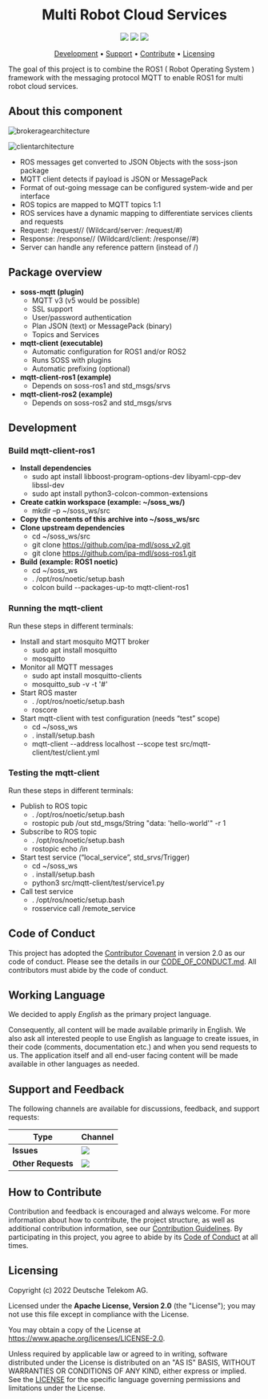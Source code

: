 <h1 align="center">
    Multi Robot Cloud Services
</h1>

<p align="center">
    <a href="/../../commits/" title="Last Commit"><img src="https://img.shields.io/github/last-commit/telekom/repobasics?style=flat"></a>
    <a href="/../../issues" title="Open Issues"><img src="https://img.shields.io/github/issues/telekom/repobasics?style=flat"></a>
    <a href="./LICENSE" title="License"><img src="https://img.shields.io/badge/License-Apache%202.0-green.svg?style=flat"></a>
</p>

<p align="center">
  <a href="#development">Development</a> •
  <a href="#support-and-feedback">Support</a> •
  <a href="#how-to-contribute">Contribute</a> •
  <a href="#licensing">Licensing</a>
</p>

The goal of this project is to combine the ROS1 ( Robot Operating System ) framework with the messaging protocol MQTT to enable ROS1 for multi robot cloud services. 

## About this component
![brokeragearchitecture](https://user-images.githubusercontent.com/104825498/177164087-e678fc00-0527-4d1b-aaaf-1782ff86f607.PNG)


![clientarchitecture](https://user-images.githubusercontent.com/104825498/177164151-5cde4ed8-3a49-43f5-87d4-54e1eb5d6f64.PNG)

- ROS messages get converted to JSON Objects with the soss-json package
- MQTT client detects if payload is JSON or MessagePack
- Format of out-going message can be configured system-wide and per interface
- ROS topics are mapped to MQTT topics 1:1
- ROS services have a dynamic mapping to differentiate services clients and requests
- Request: <SERVICE>/request/<UUID>/<COUNTER> (Wildcard/server: <SERVICE>/request/#)
- Response: <SERVICE>/response/<UUID>/<COUNTER> (Wildcard/client: <SERVICE>/response/<UUID>/#)
- Server can handle any reference pattern (instead of <UUID>/<COUNTER>)

## Package overview
- **soss-mqtt (plugin)**
    - MQTT v3 (v5 would be possible)
    - SSL support
    - User/password authentication
    - Plan JSON (text) or MessagePack (binary)
    - Topics and Services
- **mqtt-client (executable)**
    - Automatic configuration for ROS1 and/or ROS2
    - Runs SOSS with plugins
    - Automatic prefixing (optional)
- **mqtt-client-ros1 (example)**
    - Depends on soss-ros1 and std_msgs/srvs
- **mqtt-client-ros2 (example)**
    - Depends on soss-ros2 and std_msgs/srvs
    
## Development
### Build mqtt-client-ros1

- **Install dependencies**
    - sudo apt install libboost-program-options-dev libyaml-cpp-dev libssl-dev
    - sudo apt install python3-colcon-common-extensions
- **Create catkin workspace (example: ~/soss_ws/)**
    - mkdir –p ~/soss_ws/src
- **Copy the contents of this archive into ~/soss_ws/src**
- **Clone upstream dependencies**
    - cd ~/soss_ws/src
    - git clone https://github.com/ipa-mdl/soss_v2.git
    - git clone https://github.com/ipa-mdl/soss-ros1.git
- **Build (example: ROS1 noetic)**
    - cd ~/soss_ws
    - . /opt/ros/noetic/setup.bash
    - colcon build --packages-up-to mqtt-client-ros1
    
### Running the mqtt-client
Run these steps in different terminals:

- Install and start mosquito MQTT broker
    - sudo apt install mosquitto
    - mosquitto
- Monitor all MQTT messages
    - sudo apt install mosquitto-clients
    - mosquitto_sub -v -t '#'
- Start ROS master
    - . /opt/ros/noetic/setup.bash
    - roscore
- Start mqtt-client with test configuration (needs “test” scope)
    - cd ~/soss_ws
    - . install/setup.bash
    - mqtt-client --address localhost --scope test src/mqtt-client/test/client.yml
    
### Testing the mqtt-client
Run these steps in different terminals:
- Publish to ROS topic
    - . /opt/ros/noetic/setup.bash
    - rostopic pub /out std_msgs/String "data: 'hello-world'" -r 1
- Subscribe to ROS topic
    - . /opt/ros/noetic/setup.bash
    - rostopic echo /in
- Start test service (“local_service”, std_srvs/Trigger)
    - cd ~/soss_ws
    - . install/setup.bash
    - python3 src/mqtt-client/test/service1.py
- Call test service
    - . /opt/ros/noetic/setup.bash
    - rosservice call /remote_service

## Code of Conduct

This project has adopted the [Contributor Covenant](https://www.contributor-covenant.org/) in version 2.0 as our code of conduct. Please see the details in our [CODE_OF_CONDUCT.md](CODE_OF_CONDUCT.md). All contributors must abide by the code of conduct.

## Working Language

We decided to apply _English_ as the primary project language.  

Consequently, all content will be made available primarily in English. We also ask all interested people to use English as language to create issues, in their code (comments, documentation etc.) and when you send requests to us. The application itself and all end-user facing content will be made available in other languages as needed.

## Support and Feedback
The following channels are available for discussions, feedback, and support requests:

| Type                     | Channel                                                |
| ------------------------ | ------------------------------------------------------ |
| **Issues**   | <a href="/../../issues/new/choose" title="General Discussion"><img src="https://img.shields.io/github/issues/telekom/repobasics?style=flat-square"></a> </a>   |
| **Other Requests**    | <a href="mailto:opensource@telekom.de" title="Email Open Source Team"><img src="https://img.shields.io/badge/email-Open%20Source%20Team-green?logo=mail.ru&style=flat-square&logoColor=white"></a>   |

## How to Contribute

Contribution and feedback is encouraged and always welcome. For more information about how to contribute, the project structure, as well as additional contribution information, see our [Contribution Guidelines](./CONTRIBUTING.md). By participating in this project, you agree to abide by its [Code of Conduct](./CODE_OF_CONDUCT.md) at all times.

## Licensing

Copyright (c) 2022 Deutsche Telekom AG.

Licensed under the **Apache License, Version 2.0** (the "License"); you may not use this file except in compliance with the License.

You may obtain a copy of the License at https://www.apache.org/licenses/LICENSE-2.0.

Unless required by applicable law or agreed to in writing, software distributed under the License is distributed on an "AS IS" BASIS, WITHOUT WARRANTIES OR CONDITIONS OF ANY KIND, either express or implied. See the [LICENSE](./LICENSE) for the specific language governing permissions and limitations under the License.
